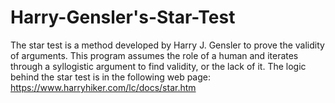 # Harry-Gensler's-Star-Test
The star test is a method developed by Harry J. Gensler to prove the validity of arguments. This program assumes the role of a human and iterates through a syllogistic argument to find validity, or the lack of it.
The logic behind the star test is in the following web page:
https://www.harryhiker.com/lc/docs/star.htm
